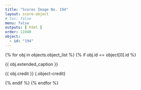 ```yaml
---
title: "Scores Image No. 194"
layout: score-object
# toc: false
menu: false
outputs: [ html ]
order: 11940
object:
  - id: "194"
---
```


{% for obj in objects.object_list %}
{% if obj.id == object[0].id %}

{{ obj.extended_caption }}

{{ obj.credit }} {.object-credit}

{% endif %}
{% endfor %}
